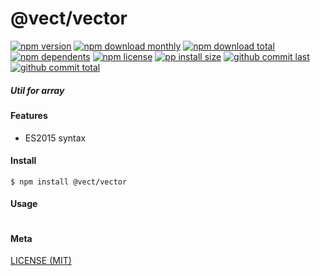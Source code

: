 # @vect/vector

[![npm version][badge-npm-version]][url-npm]
[![npm download monthly][badge-npm-download-monthly]][url-npm]
[![npm download total][badge-npm-download-total]][url-npm]
[![npm dependents][badge-npm-dependents]][url-github]
[![npm license][badge-npm-license]][url-npm]
[![pp install size][badge-pp-install-size]][url-pp]
[![github commit last][badge-github-last-commit]][url-github]
[![github commit total][badge-github-commit-count]][url-github]

[//]: <> (Shields)
[badge-npm-version]: https://flat.badgen.net/npm/v/@vect/vector
[badge-npm-download-monthly]: https://flat.badgen.net/npm/dm/@vect/vector
[badge-npm-download-total]:https://flat.badgen.net/npm/dt/@vect/vector
[badge-npm-dependents]: https://flat.badgen.net/npm/dependents/@vect/vector
[badge-npm-license]: https://flat.badgen.net/npm/license/@vect/vector
[badge-pp-install-size]: https://flat.badgen.net/packagephobia/install/@vect/vector
[badge-github-last-commit]: https://flat.badgen.net/github/last-commit/hoyeungw/vect
[badge-github-commit-count]: https://flat.badgen.net/github/commits/hoyeungw/vect

[//]: <> (Link)
[url-npm]: https://npmjs.org/package/@vect/vector
[url-pp]: https://packagephobia.now.sh/result?p=@vect/vector
[url-github]: https://github.com/hoyeungw/vect

##### Util for array

#### Features

- ES2015 syntax

#### Install
```console
$ npm install @vect/vector
```

#### Usage
```js
```

#### Meta
[LICENSE (MIT)](/LICENSE)
